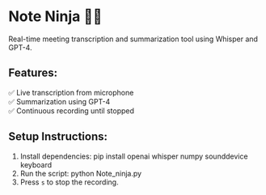 # Note Ninja 🎤📜
Real-time meeting transcription and summarization tool using Whisper and GPT-4.

## Features:
✅ Live transcription from microphone  
✅ Summarization using GPT-4  
✅ Continuous recording until stopped  

## Setup Instructions:
1. Install dependencies:  pip install openai whisper numpy sounddevice keyboard
2. Run the script:  python Note_ninja.py
3. Press `s` to stop the recording.
